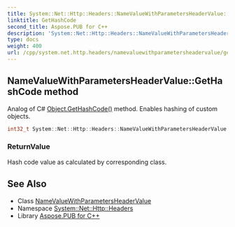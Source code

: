 ```yaml
---
title: System::Net::Http::Headers::NameValueWithParametersHeaderValue::GetHashCode method
linktitle: GetHashCode
second_title: Aspose.PUB for C++
description: 'System::Net::Http::Headers::NameValueWithParametersHeaderValue::GetHashCode method. Analog of C# Object.GetHashCode() method. Enables hashing of custom objects in C++.'
type: docs
weight: 400
url: /cpp/system.net.http.headers/namevaluewithparametersheadervalue/gethashcode/
---
```

## NameValueWithParametersHeaderValue::GetHashCode method


Analog of C# [Object.GetHashCode()](../../../system/object/gethashcode/) method. Enables hashing of custom objects.

```cpp
int32_t System::Net::Http::Headers::NameValueWithParametersHeaderValue::GetHashCode() const override
```


### ReturnValue

Hash code value as calculated by corresponding class.

## See Also

* Class [NameValueWithParametersHeaderValue](../)
* Namespace [System::Net::Http::Headers](../../)
* Library [Aspose.PUB for C++](../../../)
